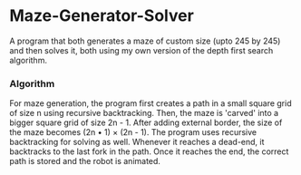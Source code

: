 # Maze-Generator-Solver
A program that both generates a maze of custom size (upto 245 by 245) and then solves it, both using my own version of the depth first search algorithm.

### Algorithm 
For maze generation, the program first creates a path in a small square grid of size n using recursive backtracking. Then, the maze is 'carved' into a bigger square grid of size
2n - 1. After adding external border, the size of the maze becomes (2n • 1) × (2n - 1). The program uses recursive backtracking for solving as well. Whenever it reaches a dead-end, it backtracks to the last fork in the path. Once it reaches the end, the correct
path is stored and the robot is animated.
